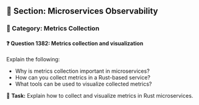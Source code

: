 ## 📘 Section: Microservices Observability
### 🔹 Category: Metrics Collection
#### ❓ Question 1382: Metrics collection and visualization

Explain the following:

- Why is metrics collection important in microservices?
- How can you collect metrics in a Rust-based service?
- What tools can be used to visualize collected metrics?

🔧 **Task:** Explain how to collect and visualize metrics in Rust microservices.
